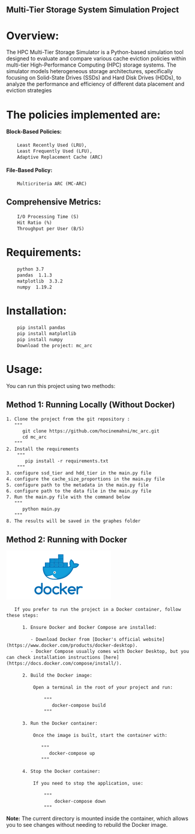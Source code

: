 
## Multi-Tier Storage System Simulation Project
# Overview: 
   The HPC Multi-Tier Storage Simulator is a Python-based simulation tool designed to evaluate and compare various cache eviction policies within multi-tier High-Performance Computing (HPC) storage systems. The simulator models heterogeneous storage architectures, specifically focusing on Solid-State Drives (SSDs) and Hard Disk Drives (HDDs), to analyze the performance and efficiency of different data placement and eviction strategies



# The policies implemented are: 

#### Block-Based Policies:
        Least Recently Used (LRU),
        Least Frequently Used (LFU),
        Adaptive Replacement Cache (ARC)
#### File-Based Policy:
        Multicriteria ARC (MC-ARC)
               
## Comprehensive Metrics:

        I/O Processing Time (S)
        Hit Ratio (%)
        Throughput per User (B/S)   
# Requirements:   
        python 3.7
        pandas  1.1.3
        matplotlib  3.3.2
        numpy  1.19.2
        
# Installation:
        pip install pandas
        pip install matplotlib
        pip install numpy
        Download the project: mc_arc
 
  # Usage:  
  You can run this project using two methods:

  ## Method 1: Running Locally (Without Docker)
    1. Clone the project from the git repository :
       """
          git clone https://github.com/hocinemahni/mc_arc.git
          cd mc_arc
       """
    2. Install the requirements
        """
           pip install -r requirements.txt
        """
    3. configure ssd_tier and hdd_tier in the main.py file
    4. configure the cache_size_proportions in the main.py file
    5. configure path to the metadata in the main.py file
    6. configure path to the data file in the main.py file 
    7. Run the main.py file with the command below
       """
          python main.py
       """
    8. The results will be saved in the graphes folder
            
  ## Method 2: Running with Docker
  ![Docker](utils/Docker.png)

       If you prefer to run the project in a Docker container, follow these steps:

          1. Ensure Docker and Docker Compose are installed:

             - Download Docker from [Docker's official website](https://www.docker.com/products/docker-desktop).
             - Docker Compose usually comes with Docker Desktop, but you can check installation instructions [here](https://docs.docker.com/compose/install/).

          2. Build the Docker image:

              Open a terminal in the root of your project and run:

                  """
                     docker-compose build
                  """

          3. Run the Docker container:

              Once the image is built, start the container with:

                 """
                    docker-compose up
                 """

          4. Stop the Docker container:

              If you need to stop the application, use:

                  """
                      docker-compose down
                  """

**Note:** The current directory is mounted inside the container, which allows you to see changes without needing to rebuild the Docker image.
